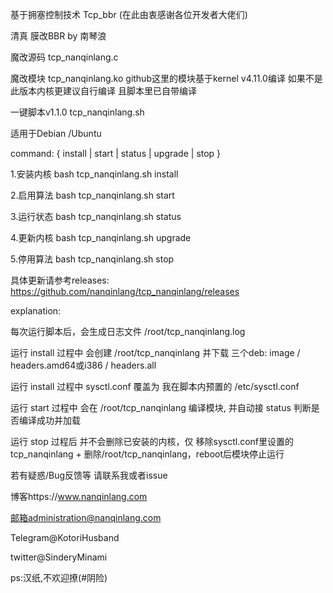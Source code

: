 基于拥塞控制技术 Tcp_bbr (在此由衷感谢各位开发者大佬们)

清真 膜改BBR by 南琴浪

魔改源码 tcp_nanqinlang.c

魔改模块 tcp_nanqinlang.ko github这里的模块基于kernel v4.11.0编译 如果不是此版本内核更建议自行编译 且脚本里已自带编译

一键脚本v1.1.0 tcp_nanqinlang.sh

适用于Debian /Ubuntu

command: { install | start | status | upgrade | stop }

1.安装内核 bash tcp_nanqinlang.sh install

2.启用算法 bash tcp_nanqinlang.sh start

3.运行状态 bash tcp_nanqinlang.sh status

4.更新内核 bash tcp_nanqinlang.sh upgrade

5.停用算法 bash tcp_nanqinlang.sh stop

具体更新请参考releases: https://github.com/nanqinlang/tcp_nanqinlang/releases

explanation:

每次运行脚本后，会生成日志文件 /root/tcp_nanqinlang.log

运行 install 过程中 会创建 /root/tcp_nanqinlang 并下载 三个deb: image / headers.amd64或i386 / headers.all

运行 install 过程中 sysctl.conf 覆盖为 我在脚本内预置的 /etc/sysctl.conf

运行 start   过程中 会在 /root/tcp_nanqinlang 编译模块, 并自动接 status 判断是否编译成功并加载

运行 stop    过程后 并不会删除已安装的内核，仅 移除sysctl.conf里设置的tcp_nanqinlang + 删除/root/tcp_nanqinlang，reboot后模块停止运行

若有疑惑/Bug反馈等 请联系我或者issue

博客https://www.nanqinlang.com

邮箱administration@nanqinlang.com

Telegram@KotoriHusband

twitter@SinderyMinami

ps:汉纸,不欢迎撩(#阴险)
